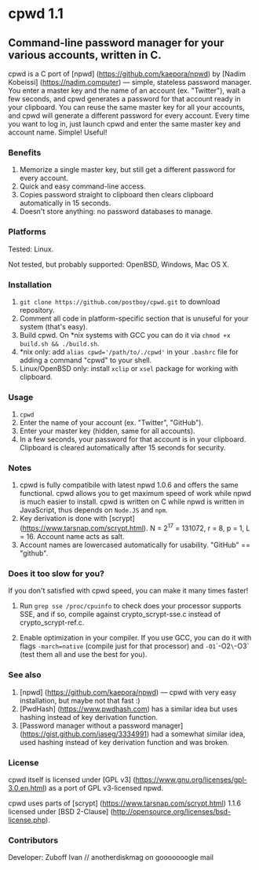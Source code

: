 # cpwd 1.1
## Command-line password manager for your various accounts, written in C.

cpwd is a C port of [npwd] (https://github.com/kaepora/npwd) by [Nadim Kobeissi] (https://nadim.computer) — simple, stateless password manager. You enter a master key and the name of an account (ex. "Twitter"), wait a few seconds, and cpwd generates a password for that account ready in your clipboard. You can reuse the same master key for all your accounts, and cpwd will generate a different password for every account. Every time you want to log in, just launch cpwd and enter the same master key and account name. Simple! Useful!

### Benefits
1. Memorize a single master key, but still get a different password for every account.
2. Quick and easy command-line access.
3. Copies password straight to clipboard then clears clipboard automatically in 15 seconds.
4. Doesn't store anything: no password databases to manage.

### Platforms
Tested: Linux.

Not tested, but probably supported: OpenBSD, Windows, Mac OS X.

### Installation
1. `git clone https://github.com/postboy/cpwd.git` to download repository.
2. Comment all code in platform-specific section that is unuseful for your system (that's easy).
3. Build cpwd. On *nix systems with GCC you can do it via `chmod +x build.sh && ./build.sh`.
4. *nix only: add `alias cpwd='/path/to/./cpwd'` in your `.bashrc` file for adding a command "cpwd" to your shell.
5. Linux/OpenBSD only: install `xclip` or `xsel` package for working with clipboard.

### Usage
1. `cpwd`
2. Enter the name of your account (ex. "Twitter", "GitHub").
3. Enter your master key (hidden, same for all accounts).
4. In a few seconds, your password for that account is in your clipboard. Clipboard is cleared automatically after 15 seconds for security.

### Notes
1. cpwd is fully compatibile with latest npwd 1.0.6 and offers the same functional. cpwd allows you to get maximum speed of work while npwd is much easier to install. cpwd is written on C while npwd is written in JavaScript, thus depends on `Node.JS` and `npm`.
2. Key derivation is done with [scrypt] (https://www.tarsnap.com/scrypt.html). N = 2<sup>17</sup> = 131072, r = 8, p = 1, L = 16. Account name acts as salt.
3. Account names are lowercased automatically for usability. "GitHub" == "github".

### Does it too slow for you?
If you don't satisfied with cpwd speed, you can make it many times faster!

1. Run `grep sse /proc/cpuinfo` to check does your processor supports SSE, and if so, compile against crypto_scrypt-sse.c instead of crypto_scrypt-ref.c.

2. Enable optimization in your compiler. If you use GCC, you can do it with flags `-march=native` (compile just for that processor) and `-O1`\`-O2`\`-O3` (test them all and use the best for you).

### See also
1. [npwd] (https://github.com/kaepora/npwd) — cpwd with very easy installation, but maybe not that fast :)
2. [PwdHash] (https://www.pwdhash.com) has a similar idea but uses hashing instead of key derivation function.
3. [Password manager without a password manager] (https://gist.github.com/jaseg/3334991) had a somewhat similar idea, used hashing instead of key derivation function and was broken.

### License
cpwd itself is licensed under [GPL v3] (https://www.gnu.org/licenses/gpl-3.0.en.html) as a port of GPL v3-licensed npwd.

cpwd uses parts of [scrypt] (https://www.tarsnap.com/scrypt.html) 1.1.6 licensed under [BSD 2-Clause] (http://opensource.org/licenses/bsd-license.php).

### Contributors
Developer: Zuboff Ivan // anotherdiskmag on gooooooogle mail
